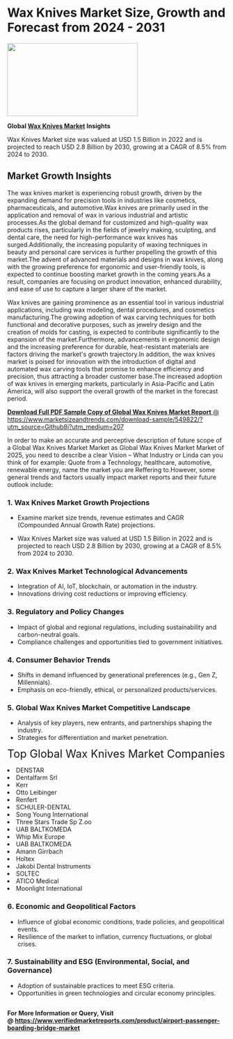 <H1>Wax Knives Market Size, Growth and Forecast from 2024 - 2031</H1><img class="aligncenter size-medium wp-image-584254" src="https://thirdeyenews.in/wp-content/uploads/2024/09/Global-Market-Research-300x168.jpeg" alt="" width="300" height="168" /><p><strong>Global&nbsp;<a href="https://www.marketsizeandtrends.com/download-sample/549822/?utm_source=Github8j?utm_medium=207">Wax Knives Market</a> Insights</strong></p><p>Wax Knives Market size was valued at USD 1.5 Billion in 2022 and is projected to reach USD 2.8 Billion by 2030, growing at a CAGR of 8.5% from 2024 to 2030.</p><p><h2>Market Growth Insights</h2> <p>The wax knives market is experiencing robust growth, driven by the expanding demand for precision tools in industries like cosmetics, pharmaceuticals, and automotive.Wax knives are primarily used in the application and removal of wax in various industrial and artistic processes.As the global demand for customized and high-quality wax products rises, particularly in the fields of jewelry making, sculpting, and dental care, the need for high-performance wax knives has surged.Additionally, the increasing popularity of waxing techniques in beauty and personal care services is further propelling the growth of this market.The advent of advanced materials and designs in wax knives, along with the growing preference for ergonomic and user-friendly tools, is expected to continue boosting market growth in the coming years.As a result, companies are focusing on product innovation, enhanced durability, and ease of use to capture a larger share of the market.</p> <p><a href="#"></a></p> <p>Wax knives are gaining prominence as an essential tool in various industrial applications, including wax modeling, dental procedures, and cosmetics manufacturing.The growing adoption of wax carving techniques for both functional and decorative purposes, such as jewelry design and the creation of molds for casting, is expected to contribute significantly to the expansion of the market.Furthermore, advancements in ergonomic design and the increasing preference for durable, heat-resistant materials are factors driving the market's growth trajectory.In addition, the wax knives market is poised for innovation with the introduction of digital and automated wax carving tools that promise to enhance efficiency and precision, thus attracting a broader customer base.The increased adoption of wax knives in emerging markets, particularly in Asia-Pacific and Latin America, will also support the overall growth of the market in the forecast period.</p> <p><a href="#"></p><p><span class=""><strong>Download Full PDF Sample Copy of Global Wax Knives Market Report</strong> @ <a href="https://www.marketsizeandtrends.com/download-sample/549822/?utm_source=Github8j?utm_medium=207" target="_blank">https://www.marketsizeandtrends.com/download-sample/549822/?utm_source=Github8j?utm_medium=207</a></span></p><p>In order to make an accurate and perceptive description of future scope of a Global&nbsp;Wax Knives Market Market as Global&nbsp;Wax Knives Market Market of 2025, you need to describe a clear Vision &ndash; What Industry or Linda can you think of for example: Quote from a Technology, healthcare, automotive, renewable energy, name the market you are Reffering to.However, some general trends and factors usually impact market reports and their future outlook include:</p><h3>1.&nbsp;<strong>Wax Knives Market Growth Projections</strong></h3><ul><li>Examine market size trends, revenue estimates and CAGR (Compounded Annual Growth Rate) projections.</li><li><p>Wax Knives Market size was valued at USD 1.5 Billion in 2022 and is projected to reach USD 2.8 Billion by 2030, growing at a CAGR of 8.5% from 2024 to 2030.</p></li></ul><h3>2.&nbsp;<strong>Wax Knives Market Technological Advancements</strong></h3><ul><li>Integration of AI, IoT, blockchain, or automation in the industry.</li><li>Innovations driving cost reductions or improving efficiency.</li></ul><h3>3.&nbsp;<strong>Regulatory and Policy Changes</strong></h3><ul><li>Impact of global and regional regulations, including sustainability and carbon-neutral goals.</li><li>Compliance challenges and opportunities tied to government initiatives.</li></ul><h3>4.&nbsp;<strong>Consumer Behavior Trends</strong></h3><ul><li>Shifts in demand influenced by generational preferences (e.g., Gen Z, Millennials).</li><li>Emphasis on eco-friendly, ethical, or personalized products/services.</li></ul><h3>5.&nbsp;<strong>Global Wax Knives Market Competitive Landscape</strong></h3><ul><li>Analysis of key players, new entrants, and partnerships shaping the industry.</li><li>Strategies for differentiation and market penetration.</li></ul><p data-pm-slice="1 1 []"><span style="color: inherit; font-family: inherit; font-size: 25px;">Top Global Wax Knives Market Companies</span></p><div class="" data-test-id=""><p><li>DENSTAR</li><li> Dentalfarm Srl</li><li> Kerr</li><li> Otto Leibinger</li><li> Renfert</li><li> SCHULER-DENTAL</li><li> Song Young International</li><li> Three Stars Trade Sp Z.oo</li><li> UAB BALTKOMEDA</li><li> Whip Mix Europe</li><li> UAB BALTKOMEDA</li><li> Amann Girrbach</li><li> Holtex</li><li> Jakobi Dental Instruments</li><li> SOLTEC</li><li> ATICO Medical</li><li> Moonlight International</li></p></div><h3>6.&nbsp;<strong>Economic and Geopolitical Factors</strong></h3><ul><li>Influence of global economic conditions, trade policies, and geopolitical events.</li><li>Resilience of the market to inflation, currency fluctuations, or global crises.</li></ul><h3>7.&nbsp;<strong>Sustainability and ESG (Environmental, Social, and Governance)</strong></h3><ul><li>Adoption of sustainable practices to meet ESG criteria.</li><li>Opportunities in green technologies and circular economy principles.</li></ul><h2><strong style="font-size: 14px;">For More Information or Query, Visit @&nbsp;</strong><a style="background-color: #ffffff; font-size: 14px;" href="https://www.marketsizeandtrends.com/report/wax-knives-market/" target="_blank">https://www.verifiedmarketreports.com/product/airport-passenger-boarding-bridge-market</a></h2>